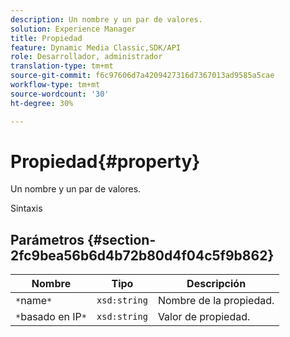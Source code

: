 ```yaml
---
description: Un nombre y un par de valores.
solution: Experience Manager
title: Propiedad
feature: Dynamic Media Classic,SDK/API
role: Desarrollador, administrador
translation-type: tm+mt
source-git-commit: f6c97606d7a4209427316d7367013ad9585a5cae
workflow-type: tm+mt
source-wordcount: '30'
ht-degree: 30%

---
```



# Propiedad{#property}

Un nombre y un par de valores.

Sintaxis

## Parámetros {#section-2fc9bea56b6d4b72b80d4f04c5f9b862}

| Nombre | Tipo | Descripción |
|---|---|---|
| `*`name`*` | `xsd:string` | Nombre de la propiedad. |
| `*`basado en IP`*` | `xsd:string` | Valor de propiedad. |

